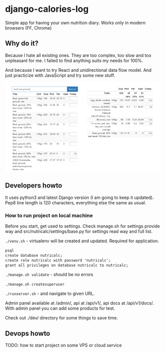 # django-calories-log
Simple app for having your own nutrition diary. Works only in modern browsers (FF, Chrome)

## Why do it?

Because I hate all existing ones. They are too complex, too slow and too unpleasant for me. I failed to find anything suits my needs for 100%.

And because I want to try React and unidirectional data flow model. And just practicize with JavaScript and try some new stuff.

![Screenshot](docs/backlog.screenshot.png)

## Developers howto

It uses python3 and latest Django version (I am going to keep it updated). Pep8 line length is 120 characters, everything else the same as usual.

### How to run project on local machine

Before you start, get used to settings. Check manage.sh for settings provide way and src/nutricalc/settings/base.py for settings read way and full list.

`./venv.sh` - virtualenv will be created and updated. Required for application.
```
psql
create database nutricalc;
create role nutricalc with password 'nutricalc';
grant all privileges on database nutricalc to nutricalc;
```

`./manage.sh validate` - should be no errors

`./manage.sh createsuperuser`

`./runserver.sh` - and navigate to given URL.

Admin panel available at /admin/, api at /api/v1/, api docs at /api/v1/docs/. With admin panel you can add some products for test. 

Check out ./dev/ directory for some things to save time.


## Devops howto

TODO: how to start project on some VPS or cloud service
